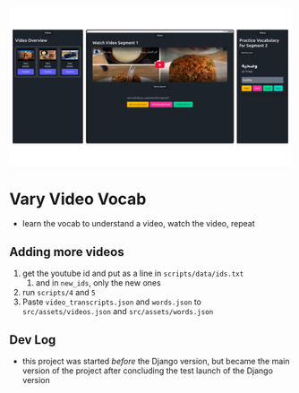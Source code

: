 ![screenshot of the app's different modes: studying flashcards with a spaced repetition view, and watching video snippets and rating how well you understood them](screenshot.png)

# Vary Video Vocab

- learn the vocab to understand a video, watch the video, repeat


## Adding more videos

1. get the youtube id and put as a line in `scripts/data/ids.txt`
    1. and in `new_ids`, only the new ones 
2. run `scripts/4` and `5`
3. Paste `video_transcripts.json` and `words.json` to `src/assets/videos.json` and `src/assets/words.json`

## Dev Log

- this project was started _before_ the Django version, but became the main version of the project after concluding the test launch of the Django version